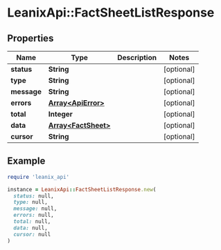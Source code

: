 # LeanixApi::FactSheetListResponse

## Properties

| Name | Type | Description | Notes |
| ---- | ---- | ----------- | ----- |
| **status** | **String** |  | [optional] |
| **type** | **String** |  | [optional] |
| **message** | **String** |  | [optional] |
| **errors** | [**Array&lt;ApiError&gt;**](ApiError.md) |  | [optional] |
| **total** | **Integer** |  | [optional] |
| **data** | [**Array&lt;FactSheet&gt;**](FactSheet.md) |  | [optional] |
| **cursor** | **String** |  | [optional] |

## Example

```ruby
require 'leanix_api'

instance = LeanixApi::FactSheetListResponse.new(
  status: null,
  type: null,
  message: null,
  errors: null,
  total: null,
  data: null,
  cursor: null
)
```

